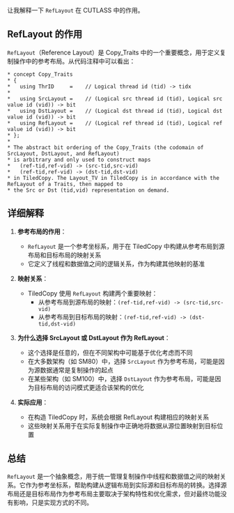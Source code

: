 让我解释一下 `RefLayout` 在 CUTLASS 中的作用。

## RefLayout 的作用

`RefLayout`（Reference Layout）是 Copy_Traits 中的一个重要概念，用于定义复制操作中的参考布局。从代码注释中可以看出：

```
* concept Copy_Traits
* {
*   using ThrID     =    // Logical thread id (tid) -> tidx
*
*   using SrcLayout =    // (Logical src thread id (tid), Logical src value id (vid)) -> bit
*   using DstLayout =    // (Logical dst thread id (tid), Logical dst value id (vid)) -> bit
*   using RefLayout =    // (Logical ref thread id (tid), Logical ref value id (vid)) -> bit
* };
*
* The abstract bit ordering of the Copy_Traits (the codomain of SrcLayout, DstLayout, and RefLayout)
* is arbitrary and only used to construct maps
*   (ref-tid,ref-vid) -> (src-tid,src-vid)
*   (ref-tid,ref-vid) -> (dst-tid,dst-vid)
* in TiledCopy. The Layout_TV in TiledCopy is in accordance with the RefLayout of a Traits, then mapped to
* the Src or Dst (tid,vid) representation on demand.
```

## 详细解释

1. **参考布局的作用**：
   - `RefLayout` 是一个参考坐标系，用于在 TiledCopy 中构建从参考布局到源布局和目标布局的映射关系
   - 它定义了线程和数据值之间的逻辑关系，作为构建其他映射的基准

2. **映射关系**：
   - TiledCopy 使用 `RefLayout` 构建两个重要映射：
     - 从参考布局到源布局的映射：`(ref-tid,ref-vid) -> (src-tid,src-vid)`
     - 从参考布局到目标布局的映射：`(ref-tid,ref-vid) -> (dst-tid,dst-vid)`

3. **为什么选择 SrcLayout 或 DstLayout 作为 RefLayout**：
   - 这个选择是任意的，但在不同架构中可能基于优化考虑而不同
   - 在大多数架构（如 SM80）中，选择 `SrcLayout` 作为参考布局，可能是因为源数据通常是复制操作的起点
   - 在某些架构（如 SM100）中，选择 `DstLayout` 作为参考布局，可能是因为目标布局的访问模式更适合该架构的优化

4. **实际应用**：
   - 在构造 TiledCopy 时，系统会根据 RefLayout 构建相应的映射关系
   - 这些映射关系用于在实际复制操作中正确地将数据从源位置映射到目标位置

## 总结

`RefLayout` 是一个抽象概念，用于统一管理复制操作中线程和数据值之间的映射关系。它作为参考坐标系，帮助构建从逻辑布局到实际源和目标布局的转换。选择源布局还是目标布局作为参考布局主要取决于架构特性和优化需求，但对最终功能没有影响，只是实现方式的不同。
